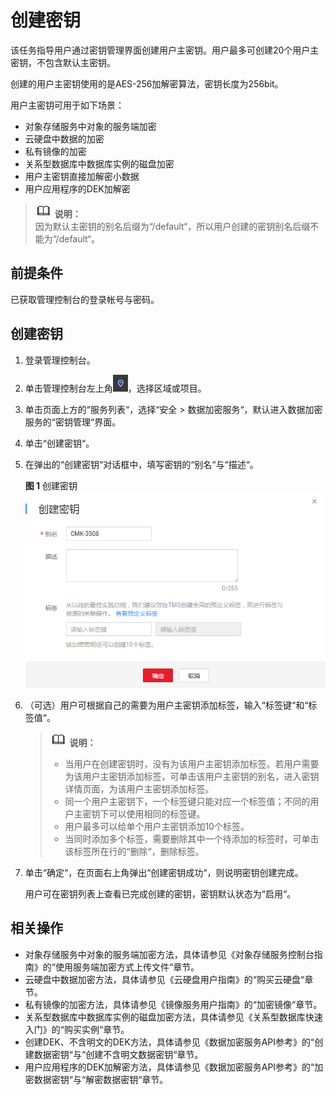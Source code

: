 # 创建密钥<a name="zh-cn_topic_0034324884"></a>

该任务指导用户通过密钥管理界面创建用户主密钥。用户最多可创建20个用户主密钥，不包含默认主密钥。

创建的用户主密钥使用的是AES-256加解密算法，密钥长度为256bit。

用户主密钥可用于如下场景：

-   对象存储服务中对象的服务端加密
-   云硬盘中数据的加密
-   私有镜像的加密
-   关系型数据库中数据库实例的磁盘加密
-   用户主密钥直接加解密小数据
-   用户应用程序的DEK加解密

>![](public_sys-resources/icon-note.gif) **说明：**   
>因为默认主密钥的别名后缀为“/default“，所以用户创建的密钥别名后缀不能为“/default“。  

## 前提条件<a name="section556861155951"></a>

已获取管理控制台的登录帐号与密码。

## 创建密钥<a name="section408105191602"></a>

1.  登录管理控制台。
2.  单击管理控制台左上角![](figures/icon_region.png)，选择区域或项目。
3.  单击页面上方的“服务列表“，选择“安全  \>  数据加密服务“，默认进入数据加密服务的“密钥管理“界面。
4.  单击“创建密钥“。
5.  在弹出的“创建密钥“对话框中，填写密钥的“别名“与“描述“。

    **图 1**  创建密钥<a name="fig188161273313"></a>  
    ![](figures/创建密钥.png "创建密钥")

6.  （可选）用户可根据自己的需要为用户主密钥添加标签，输入“标签键“和“标签值“。

    >![](public_sys-resources/icon-note.gif) **说明：**   
    >-   当用户在创建密钥时，没有为该用户主密钥添加标签。若用户需要为该用户主密钥添加标签，可单击该用户主密钥的别名，进入密钥详情页面，为该用户主密钥添加标签。  
    >-   同一个用户主密钥下，一个标签键只能对应一个标签值；不同的用户主密钥下可以使用相同的标签键。  
    >-   用户最多可以给单个用户主密钥添加10个标签。  
    >-   当同时添加多个标签，需要删除其中一个待添加的标签时，可单击该标签所在行的“删除“，删除标签。  

7.  单击“确定“，在页面右上角弹出“创建密钥成功“，则说明密钥创建完成。

    用户可在密钥列表上查看已完成创建的密钥，密钥默认状态为“启用“。


## 相关操作<a name="section1638212611642"></a>

-   对象存储服务中对象的服务端加密方法，具体请参见《对象存储服务控制台指南》的“使用服务端加密方式上传文件“章节。
-   云硬盘中数据加密方法，具体请参见《云硬盘用户指南》的“购买云硬盘“章节。
-   私有镜像的加密方法，具体请参见《镜像服务用户指南》的“加密镜像“章节。
-   关系型数据库中数据库实例的磁盘加密方法，具体请参见《关系型数据库快速入门》的“购买实例“章节。
-   创建DEK、不含明文的DEK方法，具体请参见《数据加密服务API参考》的“创建数据密钥“与“创建不含明文数据密钥“章节。
-   用户应用程序的DEK加解密方法，具体请参见《数据加密服务API参考》的“加密数据密钥“与“解密数据密钥“章节。

